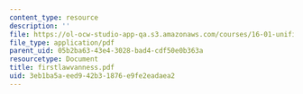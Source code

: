 ```yaml
---
content_type: resource
description: ''
file: https://ol-ocw-studio-app-qa.s3.amazonaws.com/courses/16-01-unified-engineering-i-ii-iii-iv-fall-2005-spring-2006/3eb1ba5aeed942b31876e9fe2eadaea2_firstlawvanness.pdf
file_type: application/pdf
parent_uid: 05b2ba63-43e4-3028-bad4-cdf50e0b363a
resourcetype: Document
title: firstlawvanness.pdf
uid: 3eb1ba5a-eed9-42b3-1876-e9fe2eadaea2
---
```

